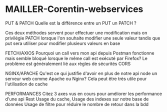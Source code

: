 # MAILLER-Corentin-webservices

PUT & PATCH
Quelle est la différence entre un PUT un PATCH ?

Ces deux méthodes servent pour effectuer une modification mais on privilégie PATCH lorsque l'on souhaite modifier une seule valeur tandis que put sera utiliser pour modifier plusieurs valeurs en base


FETCH/AXIOS
Pourquoi un call vers mon api depuis Postman fonctionne mais semble bloqué lorsque le même call est exécuté par Firefox?
Le problème est généralement lié aux règles de sécurités CORS

NGINX/APACHE
Qu'est ce qui justifie d'avoir en plus de notre api node un serveur web comme Apache ou Nginx?
Cela peut être très utile pour l'utilisation de cache

PERFORMANCES
Citez 3 axes vus en cours pour améliorer les performance d'une api Rest
Usage du cache,
Usage des indexes sur notre base de données
Usage de filtre pour réduire le nombre de retour dans la bdd
